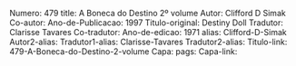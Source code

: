 Numero: 479
title: A Boneca do Destino 2º volume
Autor: Clifford D Simak
Co-autor: 
Ano-de-Publicacao: 1997
Titulo-original: Destiny Doll
Tradutor: Clarisse Tavares
Co-tradutor: 
Ano-de-edicao: 1971
alias: Clifford-D-Simak
Autor2-alias: 
Tradutor1-alias: Clarisse-Tavares
Tradutor2-alias: 
Titulo-link: 479-A-Boneca-do-Destino-2-volume
Capa: 
pags: 
Capa-link: 
